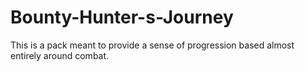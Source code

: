 # Bounty-Hunter-s-Journey
This is a pack meant to provide a sense of progression based almost entirely around combat.
